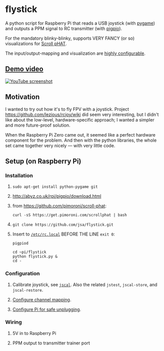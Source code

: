 # flystick

A python script for Raspberry Pi that reads a USB joystick
(with [pygame](http://www.pygame.org/)) and outputs a PPM signal to
RC transmitter (with [pigpio](http://abyz.co.uk/rpi/pigpio/python.html)).

For the mandatory blinky-blinky, supports VERY FANCY (or so) visualizations
for [Scroll pHAT](https://github.com/pimoroni/scroll-phat).

The input/output-mapping and visualization are
[highly configurable](flystick_config.py).

## [Demo video](https://www.youtube.com/watch?v=MNFTjIzeuHE)

[![YouTube screenshot](https://s3.amazonaws.com/janne.savukoski.name/flystick-youtube.png "YouTube screenshot")](https://www.youtube.com/watch?v=MNFTjIzeuHE)

## Motivation

I wanted to try out how it's to fly FPV with a joystick. Project https://github.com/Iezious/rcjoy/wiki did seem very interesting, but I didn't like about the low-level, hardware-specific approach; I wanted a simpler and more future-proof solution.

When the Raspberry Pi Zero came out, it seemed like a perfect hardware component for the problem. And then with the python libraries, the whole set came together very nicely — with very little code.

## Setup (on Raspberry Pi)

### Installation

1. `sudo apt-get install python-pygame git`

2. http://abyz.co.uk/rpi/pigpio/download.html

3. from https://github.com/pimoroni/scroll-phat:

   `curl -sS https://get.pimoroni.com/scrollphat | bash`

4. `git clone https://github.com/jsa/flystick.git`

5. Insert to [`/etc/rc.local`](https://www.raspberrypi.org/documentation/linux/usage/rc-local.md) BEFORE THE LINE `exit 0`:

   ```
   pigpiod
   
   cd ~pi/flystick
   python flystick.py &
   cd -
   ```

### Configuration

1. Calibrate joystick, see [`jscal`](http://linux.die.net/man/1/jscal). Also the related `jstest`, `jscal-store`, and
`jscal-restore`.

2. [Configure channel mapping](flystick_config.py).

3. [Configure Pi for safe unplugging](https://www.raspberrypi.org/forums/viewtopic.php?p=119884#p128497).

### Wiring

1. 5V in to Raspberry Pi

2. PPM output to transmitter trainer port
